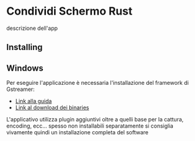 Condividi Schermo Rust
======
descrizione dell'app

## Installing

## Windows

Per eseguire l'applicazione è necessaria l'installazione del framework di Gstreamer:
  * [Link alla guida](https://gstreamer.freedesktop.org/documentation/installing/on-windows.html?gi-language=c)
  * [Link al download dei binaries](https://gstreamer.freedesktop.org/download/#windows)

L'applicativo utilizza plugin aggiuntivi oltre a quelli base per la cattura, encoding, ecc... spesso non installabili separatamente
si consiglia vivamente quindi un installazione completa del software